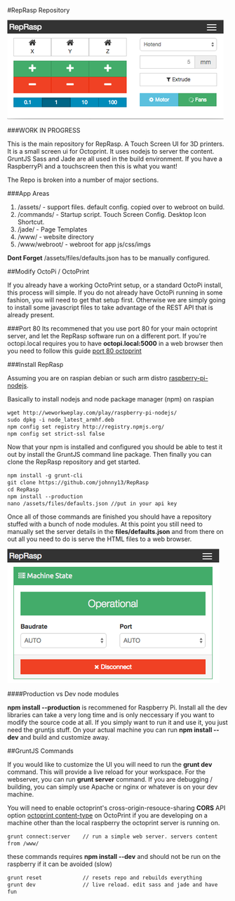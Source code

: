 #RepRasp Repository

![promo image](https://raw.githubusercontent.com/johnny13/RepRasp/master/assets/screenshots/1.png)

###WORK IN PROGRESS 

This is the main repository for RepRasp. A Touch Screen UI for 3D printers. It is a small screen ui for Octoprint. It uses nodejs to server the content. GruntJS Sass and Jade are all used in the build environment. If you have a RaspberryPi and a touchscreen then this is what you want!

The Repo is broken into a number of major sections.

###App Areas

1. /assets/ - support files. default config. copied over to webroot on build.
2. /commands/ - Startup script. Touch Screen Config. Desktop Icon Shortcut.
3. /jade/ - Page Templates
4. /www/ - website directory
5. /www/webroot/ - webroot for app js/css/imgs

**Dont Forget** /assets/files/defaults.json has to be manually configured.

##Modify OctoPi / OctoPrint

If you already have a working OctoPrint setup, or a standard OctoPi install, this process will simple. If you do not already have OctoPi running in some fashion, you will need to get that setup first. Otherwise we are simply going to install some javascript files to take advantage of the REST API that is already present.

###Port 80 
Its recommened that you use port 80 for your main octoprint server, and let the RepRasp software run on a different port. If you're octopi.local requires you to have **octopi.local:5000** in a web browser then you need to follow this guide [port 80 octoprint](https://github.com/foosel/OctoPrint/wiki/Setup-on-a-Raspberry-Pi-running-Raspbian#make-everything-accessible-on-port-80)

###Install RepRasp

Assuming you are on raspian debian or such arm distro [raspberry-pi-nodejs](http://weworkweplay.com/play/raspberry-pi-nodejs/). 

Basically to install nodejs and node package manager (npm) on raspian  
  
    wget http://weworkweplay.com/play/raspberry-pi-nodejs/
    sudo dpkg -i node_latest_armhf.deb
    npm config set registry http://registry.npmjs.org/
    npm config set strict-ssl false
  

Now that your npm is installed and configured you should be able to test it out by install the GruntJS command line package.
Then finally you can clone the RepRasp repository and get started.

    npm install -g grunt-cli
    git clone https://github.com/johnny13/RepRasp
    cd RepRasp
    npm install --production
    nano /assets/files/defaults.json //put in your api key
  
Once all of those commands are finished you should have a repository stuffed with a bunch of node modules. At this point you still need to manually set the server details in the **files/defaults.json** and from there on out all you need to do is serve the HTML files to a web browser.

![promo image](https://raw.githubusercontent.com/johnny13/RepRasp/master/assets/screenshots/2.png)

####Production vs Dev node modules

**npm install --production** is recommened for Raspberry Pi. Install all the dev libraries can take a very long time and is only neccessary if you want to modify the source code at all. If you simply want to run it and use it, you just need the gruntjs stuff. On your actual machine you can run **npm install --dev** and build and customize away.


##GruntJS Commands

If you would like to customize the UI you will need to run the **grunt dev** command. This will provide a live reload for your workspace. For the webserver, you can run **grunt server** command. If you are debugging / building, you can simply use Apache or nginx or whatever is on your dev machine. 

You will need to enable octoprint's cross-origin-resouce-sharing **CORS** API option [octoprint content-type](http://docs.octoprint.org/en/master/api/general.html#content-type) on OctoPrint if you are developing on a machine other than the local raspberry the octoprint server is running on.

    grunt connect:server    // run a simple web server. servers content from /www/
    
these commands requires **npm install --dev** and should not be run on the raspberry if it can be avoided (slow)

    grunt reset             // resets repo and rebuilds everything
    grunt dev               // live reload. edit sass and jade and have fun

